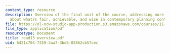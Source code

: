 ```yaml
---
content_type: resource
description: Overview of the final unit of the course, addressing more specific questions
  about what?s fair, achievable, and wise in contemporary planning contexts.
file: https://ol-ocw-studio-app-production.s3.amazonaws.com/courses/11-201-gateway-planning-action-fall-2007/6421c70472593aa73bd603862cb57cec_read13_overview.pdf
file_type: application/pdf
resourcetype: Document
title: read13_overview.pdf
uid: 6421c704-7259-3aa7-3bd6-03862cb57cec
---
```

